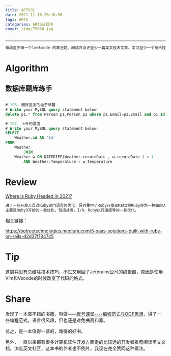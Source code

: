 ```yaml
---
title: ARTS01
date: 2021-11-16 20:16:58
tags: ARTS
categories: ARTS及其他
cover: /img/75960.jpg
---
```


---

```tex
每周至少做一个leetcode 的算法题、阅读并点评至少一篇英文技术文章、学习至少一个技术技巧、分享一篇有观点和思考的技术文章。（也就是 Algorithm、Review、Tip、Share 简称 ARTS）
```

# Algorithm

## 数据库题库练手

```

```

```sql
# 196. 删除重复的电子邮箱
# Write your MySQL query statement below
delete p1.* from Person p1,Person p2 where p1.Email=p2.Email and p1.Id > p2.Id;
```

```sql
# 197. 上升的温度
# Write your MySQL query statement below
SELECT
    Weather.id AS 'Id'
FROM
    Weather
        JOIN
    Weather w ON DATEDIFF(Weather.recordDate , w.recordDate ) = 1
        AND Weather.Temperature > w.Temperature
```

# Review

[Where is Ruby Headed in 2021?](https://bignerdranch.com/blog/where-is-ruby-headed-in-2021/)

```tex
讲了一些开发人员对Ruby这门语言的优化，另外重申了Ruby开发者Matz将Ruby称为一种面向人类的语言。
主要是Ruby3开始的一些优化，包括并发，I/O，Ruby执行速度等的一些优化。
```

相关链接：

https://botreetechnologies.medium.com/5-saas-solutions-built-with-ruby-on-rails-d2d37f184745

# Tip

这周并没有总结啥技术技巧，不过又用回了Jetbrains公司的编辑器，原因是使用Vim和Vscode的时候改变了代码的格式。

# Share

发现了一本蛮不错的书籍，叫做——[冒号课堂----编程范式与OOP思想](https://book.douban.com/subject/4031906/)，讲了一些编程范式，语言很风趣，但也还是难免曲高和寡。

总之，是一本值得一读的，难得的好书。

另外，一直以来都有很多计算机软件开发方面走的比较远的开发者推荐阅读英文文档，浏览英文社区，这本书的作者也不例外，我现在完全赞同这种看法。

